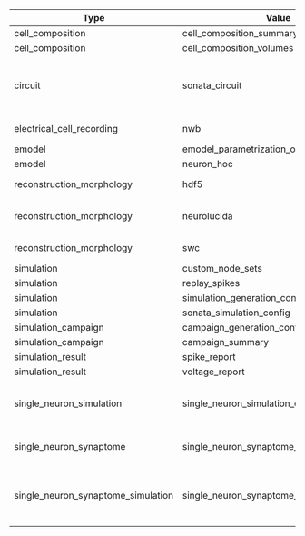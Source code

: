 | Type                                  | Value                                             | Content-Type       | Suffix          | Description                                                                  |
| ----------------------------------    | ------------------------------------------------- | ------------       | ------          | ---------------------------------------------------------------------------  |
| cell\_composition                     | cell\_composition\_summary                        |                    |                 |                                                                              |
| cell\_composition                     | cell\_composition\_volumes                        |                    |                 |                                                                              |
| circuit                               | sonata\_circuit                                   | N/A                | N/A (directory) | SONATA circuit, but have a circuit\_config.json in the root of the directory |
| electrical\_cell\_recording           | nwb                                               | application/nwb            | .nwb                | Electrophysiological timeseries data                                                                             |
| emodel                                | emodel\_parametrization\_optimization\_output     |                    |                 |                                                                              |
| emodel                                | neuron\_hoc                                       |                    |                 |                                                                              |
| reconstruction\_morphology            | hdf5                                              | application/x-hdf5 | .h5             | Morphology in HDF5 format                                                    |
| reconstruction\_morphology            | neurolucida                                       | application/asc    | .asc            | Morphology in Neurolucida ASCII format                                       |
| reconstruction\_morphology            | swc                                               | application/swc    | .swc            | Morphology in SWC format                                                     |
| simulation                            | custom\_node\_sets                                |                    |                 |                                                                              |
| simulation                            | replay\_spikes                                    |                    |                 |                                                                              |
| simulation                            | simulation\_generation\_config                    |                    |                 |                                                                              |
| simulation                            | sonata\_simulation\_config                        |                    |                 |                                                                              |
| simulation\_campaign                  | campaign\_generation\_config                      |                    |                 |                                                                              |
| simulation\_campaign                  | campaign\_summary                                 |                    |                 |                                                                              |
| simulation\_result                    | spike\_report                                     |                    |                 |                                                                              |
| simulation\_result                    | voltage\_report                                   |                    |                 |                                                                              |
| single\_neuron\_simulation            | single\_neuron\_simulation\_data                    | application/json                   |.json                 | single neuron simulation configuration and timeseries output |
| single\_neuron\_synaptome             | single\_neuron\_synaptome\_config                 | application/json | .json | single neuron synaptome configuration |
| single\_neuron\_synaptome\_simulation | single\_neuron\_synaptome\_simulation\_data | application/json                   |.json                 | single neuron synaptome simulation configuration and timeseries output |
